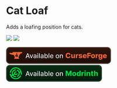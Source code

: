 # Cat Loaf

Adds a loafing position for cats.

[![](http://cf.way2muchnoise.eu/full_978666_downloads.svg)](https://www.curseforge.com/minecraft/mc-mods/cat-loaf)
[![](https://cf.way2muchnoise.eu/versions/978666.svg)](https://www.curseforge.com/minecraft/mc-mods/cat-loaf)

[![~curseforge~](https://raw.githubusercontent.com/intergrav/devins-badges/v3/assets/compact/available/curseforge_46h.png)](https://www.curseforge.com/minecraft/mc-mods/cat-loaf)
[![~modrinth~](https://raw.githubusercontent.com/intergrav/devins-badges/v3/assets/compact/available/modrinth_46h.png)](https://modrinth.com/mod/cat-loaf)